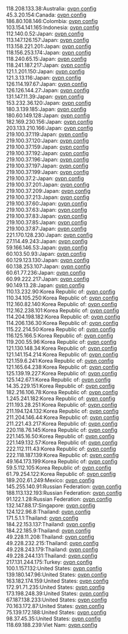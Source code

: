 118.208.133.38:Australia: [ovpn config](vpn/118_208_133_38.ovpn)  
45.3.20.154:Canada: [ovpn config](vpn/45_3_20_154.ovpn)  
186.80.108.146:Colombia: [ovpn config](vpn/186_80_108_146.ovpn)  
103.154.141.165:Indonesia: [ovpn config](vpn/103_154_141_165.ovpn)  
112.140.0.52:Japan: [ovpn config](vpn/112_140_0_52.ovpn)  
113.147.126.157:Japan: [ovpn config](vpn/113_147_126_157.ovpn)  
113.158.221.201:Japan: [ovpn config](vpn/113_158_221_201.ovpn)  
118.156.253.174:Japan: [ovpn config](vpn/118_156_253_174.ovpn)  
118.240.65.15:Japan: [ovpn config](vpn/118_240_65_15.ovpn)  
118.241.187.217:Japan: [ovpn config](vpn/118_241_187_217.ovpn)  
121.1.201.150:Japan: [ovpn config](vpn/121_1_201_150.ovpn)  
121.3.13.116:Japan: [ovpn config](vpn/121_3_13_116.ovpn)  
126.114.197.67:Japan: [ovpn config](vpn/126_114_197_67.ovpn)  
126.126.144.27:Japan: [ovpn config](vpn/126_126_144_27.ovpn)  
131.147.11.39:Japan: [ovpn config](vpn/131_147_11_39.ovpn)  
153.232.36.120:Japan: [ovpn config](vpn/153_232_36_120.ovpn)  
180.3.139.185:Japan: [ovpn config](vpn/180_3_139_185.ovpn)  
180.60.149.128:Japan: [ovpn config](vpn/180_60_149_128.ovpn)  
182.169.230.156:Japan: [ovpn config](vpn/182_169_230_156.ovpn)  
203.133.210.166:Japan: [ovpn config](vpn/203_133_210_166.ovpn)  
219.100.37.119:Japan: [ovpn config](vpn/219_100_37_119.ovpn)  
219.100.37.120:Japan: [ovpn config](vpn/219_100_37_120.ovpn)  
219.100.37.159:Japan: [ovpn config](vpn/219_100_37_159.ovpn)  
219.100.37.192:Japan: [ovpn config](vpn/219_100_37_192.ovpn)  
219.100.37.196:Japan: [ovpn config](vpn/219_100_37_196.ovpn)  
219.100.37.197:Japan: [ovpn config](vpn/219_100_37_197.ovpn)  
219.100.37.199:Japan: [ovpn config](vpn/219_100_37_199.ovpn)  
219.100.37.2:Japan: [ovpn config](vpn/219_100_37_2.ovpn)  
219.100.37.201:Japan: [ovpn config](vpn/219_100_37_201.ovpn)  
219.100.37.209:Japan: [ovpn config](vpn/219_100_37_209.ovpn)  
219.100.37.213:Japan: [ovpn config](vpn/219_100_37_213.ovpn)  
219.100.37.60:Japan: [ovpn config](vpn/219_100_37_60.ovpn)  
219.100.37.63:Japan: [ovpn config](vpn/219_100_37_63.ovpn)  
219.100.37.83:Japan: [ovpn config](vpn/219_100_37_83.ovpn)  
219.100.37.85:Japan: [ovpn config](vpn/219_100_37_85.ovpn)  
219.100.37.87:Japan: [ovpn config](vpn/219_100_37_87.ovpn)  
221.170.128.230:Japan: [ovpn config](vpn/221_170_128_230.ovpn)  
27.114.49.243:Japan: [ovpn config](vpn/27_114_49_243.ovpn)  
59.166.146.53:Japan: [ovpn config](vpn/59_166_146_53.ovpn)  
60.103.50.93:Japan: [ovpn config](vpn/60_103_50_93.ovpn)  
60.129.123.130:Japan: [ovpn config](vpn/60_129_123_130.ovpn)  
60.138.253.107:Japan: [ovpn config](vpn/60_138_253_107.ovpn)  
60.61.77.236:Japan: [ovpn config](vpn/60_61_77_236.ovpn)  
60.99.222.217:Japan: [ovpn config](vpn/60_99_222_217.ovpn)  
90.149.13.28:Japan: [ovpn config](vpn/90_149_13_28.ovpn)  
110.13.232.90:Korea Republic of: [ovpn config](vpn/110_13_232_90.ovpn)  
110.34.105.250:Korea Republic of: [ovpn config](vpn/110_34_105_250.ovpn)  
112.160.82.140:Korea Republic of: [ovpn config](vpn/112_160_82_140.ovpn)  
112.162.238.101:Korea Republic of: [ovpn config](vpn/112_162_238_101.ovpn)  
114.204.198.182:Korea Republic of: [ovpn config](vpn/114_204_198_182.ovpn)  
114.206.136.30:Korea Republic of: [ovpn config](vpn/114_206_136_30.ovpn)  
115.22.214.50:Korea Republic of: [ovpn config](vpn/115_22_214_50.ovpn)  
116.125.166.5:Korea Republic of: [ovpn config](vpn/116_125_166_5.ovpn)  
119.200.55.96:Korea Republic of: [ovpn config](vpn/119_200_55_96.ovpn)  
121.130.148.34:Korea Republic of: [ovpn config](vpn/121_130_148_34.ovpn)  
121.141.154.214:Korea Republic of: [ovpn config](vpn/121_141_154_214.ovpn)  
121.159.6.241:Korea Republic of: [ovpn config](vpn/121_159_6_241.ovpn)  
121.165.64.238:Korea Republic of: [ovpn config](vpn/121_165_64_238.ovpn)  
125.139.19.227:Korea Republic of: [ovpn config](vpn/125_139_19_227.ovpn)  
125.142.67.1:Korea Republic of: [ovpn config](vpn/125_142_67_1.ovpn)  
14.35.229.151:Korea Republic of: [ovpn config](vpn/14_35_229_151.ovpn)  
182.216.106.78:Korea Republic of: [ovpn config](vpn/182_216_106_78.ovpn)  
1.245.241.182:Korea Republic of: [ovpn config](vpn/1_245_241_182.ovpn)  
211.193.28.251:Korea Republic of: [ovpn config](vpn/211_193_28_251.ovpn)  
211.194.124.132:Korea Republic of: [ovpn config](vpn/211_194_124_132.ovpn)  
211.204.146.44:Korea Republic of: [ovpn config](vpn/211_204_146_44.ovpn)  
211.221.43.217:Korea Republic of: [ovpn config](vpn/211_221_43_217.ovpn)  
220.118.76.145:Korea Republic of: [ovpn config](vpn/220_118_76_145.ovpn)  
221.145.16.50:Korea Republic of: [ovpn config](vpn/221_145_16_50.ovpn)  
221.149.132.57:Korea Republic of: [ovpn config](vpn/221_149_132_57.ovpn)  
222.112.111.43:Korea Republic of: [ovpn config](vpn/222_112_111_43.ovpn)  
222.118.187.139:Korea Republic of: [ovpn config](vpn/222_118_187_139.ovpn)  
49.164.173.199:Korea Republic of: [ovpn config](vpn/49_164_173_199.ovpn)  
59.5.112.105:Korea Republic of: [ovpn config](vpn/59_5_112_105.ovpn)  
61.79.254.122:Korea Republic of: [ovpn config](vpn/61_79_254_122.ovpn)  
189.202.61.249:Mexico: [ovpn config](vpn/189_202_61_249.ovpn)  
145.255.140.91:Russian Federation: [ovpn config](vpn/145_255_140_91.ovpn)  
188.113.132.193:Russian Federation: [ovpn config](vpn/188_113_132_193.ovpn)  
91.122.1.28:Russian Federation: [ovpn config](vpn/91_122_1_28.ovpn)  
132.147.88.17:Singapore: [ovpn config](vpn/132_147_88_17.ovpn)  
124.122.96.8:Thailand: [ovpn config](vpn/124_122_96_8.ovpn)  
171.5.1.1:Thailand: [ovpn config](vpn/171_5_1_1.ovpn)  
184.22.153.137:Thailand: [ovpn config](vpn/184_22_153_137.ovpn)  
184.22.185.9:Thailand: [ovpn config](vpn/184_22_185_9.ovpn)  
49.228.11.208:Thailand: [ovpn config](vpn/49_228_11_208.ovpn)  
49.228.232.215:Thailand: [ovpn config](vpn/49_228_232_215.ovpn)  
49.228.243.179:Thailand: [ovpn config](vpn/49_228_243_179.ovpn)  
49.228.244.131:Thailand: [ovpn config](vpn/49_228_244_131.ovpn)  
217.131.244.175:Turkey: [ovpn config](vpn/217_131_244_175.ovpn)  
100.1.157.132:United States: [ovpn config](vpn/100_1_157_132.ovpn)  
139.180.147.96:United States: [ovpn config](vpn/139_180_147_96.ovpn)  
163.182.174.159:United States: [ovpn config](vpn/163_182_174_159.ovpn)  
172.91.71.235:United States: [ovpn config](vpn/172_91_71_235.ovpn)  
173.198.248.39:United States: [ovpn config](vpn/173_198_248_39.ovpn)  
67.187.138.233:United States: [ovpn config](vpn/67_187_138_233.ovpn)  
70.163.172.87:United States: [ovpn config](vpn/70_163_172_87.ovpn)  
75.139.172.188:United States: [ovpn config](vpn/75_139_172_188.ovpn)  
98.37.45.35:United States: [ovpn config](vpn/98_37_45_35.ovpn)  
118.69.188.239:Viet Nam: [ovpn config](vpn/118_69_188_239.ovpn)  
